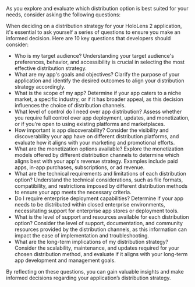 As you explore and evaluate which distribution option is best suited for your needs, consider asking the following questions:

When deciding on a distribution strategy for your HoloLens 2 application, it's essential to ask yourself a series of questions to ensure you make an informed decision. Here are 10 key questions that developers should consider:
- Who is my target audience? Understanding your target audience's preferences, behavior, and accessibility is crucial in selecting the most effective distribution strategy.
- What are my app's goals and objectives? Clarify the purpose of your application and identify the desired outcomes to align your distribution strategy accordingly.
- What is the scope of my app? Determine if your app caters to a niche market, a specific industry, or if it has broader appeal, as this decision influences the choice of distribution channels.
- What level of control do I need over app distribution? Assess whether you require full control over app deployment, updates, and monetization, or if you're open to using existing platforms and marketplaces.
- How important is app discoverability? Consider the visibility and discoverability your app have on different distribution platforms, and evaluate how it aligns with your marketing and promotional efforts.
- What are the monetization options available? Explore the monetization models offered by different distribution channels to determine which aligns best with your app's revenue strategy. Examples include paid apps, in-app purchases, subscriptions, or ad revenue.
- What are the technical requirements and limitations of each distribution option? Understand the technical considerations, such as file formats, compatibility, and restrictions imposed by different distribution methods to ensure your app meets the necessary criteria.
- Do I require enterprise deployment capabilities? Determine if your app needs to be distributed within closed enterprise environments, necessitating support for enterprise app stores or deployment tools.
- What is the level of support and resources available for each distribution option? Consider the level of support, documentation, and community resources provided by the distribution channels, as this information can impact the ease of implementation and troubleshooting.
- What are the long-term implications of my distribution strategy? Consider the scalability, maintenance, and updates required for your chosen distribution method, and evaluate if it aligns with your long-term app development and management goals.

By reflecting on these questions, you can gain valuable insights and make informed decisions regarding your application’s distribution strategy.
